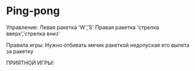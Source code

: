# Ping-pong

Управление: 
Левая ракетка 'W','S'
Правая ракетка 'стрелка вверх','стрелка вниз'

Правила игры:
Нужно отбивать мячик ракеткой недопуская его вылета за ракетку

ПРИЯТНОЙ ИГРЫ!
